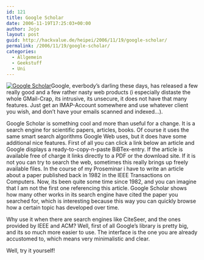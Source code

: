 ```yaml
---
id: 121
title: Google Scholar
date: 2006-11-19T17:25:03+00:00
author: Jojo
layout: post
guid: http://hackvalue.de/heipei/2006/11/19/google-scholar/
permalink: /2006/11/19/google-scholar/
categories:
  - Allgemein
  - Geekstuff
  - Uni
---
```

[<img src="/weblog/scholar_logo.gif" alt="Google Scholar" class="alignleft" />](http://scholar.google.com)Google, everbody&#8217;s darling these days, has released a few really good and a few rather nasty web products (i especially distaste the whole GMail-Crap, its intrusive, its unsecure, it does not have that many features. Just get an IMAP-Account somewhere and use whatever client you wish, and don&#8217;t have your emails scanned and indexed&#8230;).
  
Google Scholar is something cool and more than useful for a change. It is a search engine for scientific papers, articles, books. Of course it uses the same smart search algorithms Google Web uses, but it does have some additional nice features. First of all you can click a link below an article and Google displays a ready-to-copy-n-paste BiBTex-entry. If the article is available free of charge it links directly to a PDF or the download site. If it is not you can try to search the web, sometimes this really brings up freely available files. In the course of my Proseminar i have to write an article about a paper published back in 1982 in the IEEE Transactions on Computers. Now, its been quite some time since 1982, and you can imagine that I am not the first one referencing this article. Google Scholar shows how many other works in its search engine have cited the paper you searched for, which is interesting because this way you can quickly browse how a certain topic has developed over time.
  
Why use it when there are search engines like CiteSeer, and the ones provided by IEEE and ACM? Well, first of all Google&#8217;s library is pretty big, and its so much more easier to use. The interface is the one you are already accustomed to, which means very minimalistic and clear.
  
Well, try it yourself!